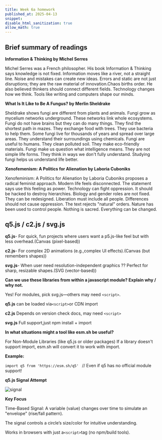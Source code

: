 ```yaml
---
title: Week 6a homework
published_at: 2025-04-13
snippet: 
disable_html_sanitization: true
allow_math: true
---
```

## Brief summary of readings

**Information & Thinking by Michel Serres**

Michel Serres was a French philosopher. His book Information & Thinking says knowledge is not fixed. Information moves like a river, not a straight line. Noise and mistakes can create new ideas. Errors and static are not just disruptions; they are the raw material of innovation.Chaos births order. He also believed thinkers should connect different fields. Technology changes how we think. Tools like writing and computers shape our minds.

**What Is It Like to Be A Fungus? by Merlin Sheldrake**

Sheldrake shows fungi are different from plants and animals. Fungi grow as mycelium networks underground. These networks link whole ecosystems. Fungi do not have brains but they can do many things. They find the shortest path in mazes. They exchange food with trees. They use bacteria to help them. Some fungi live for thousands of years and spread over large areas. They understand their surroundings using chemicals. Fungi are useful to humans. They clean polluted soil. They make eco-friendly materials. Fungi make us question what intelligence means. They are not simple life forms. They think in ways we don't fully understand. Studying fungi helps us understand life better.

**Xenofemenism: A Politics for Alienation by Laboria Cuboniks**

Xenofeminism: A Politics for Alienation by Laboria Cuboniks proposes a radical feminist approach. Modern life feels disconnected. The statement says use this feeling as power. Technology can fight oppression. It should be hacked to destroy hierarchies. Biology and gender roles are not fixed. They can be redesigned. Liberation must include all people. Differences should not cause oppression. The text rejects "natural" orders. Nature has been used to control people. Nothing is sacred. Everything can be changed.







## q5.js / c2.js / svg.js

**q5.js**- For quick, fun projects where users want a p5.js-like feel but with less overhead.(Canvas (pixel-based))

**c2.js**- For complex 2D animations (e.g.,complex UI effects).(Canvas (but remembers shapes))

**svg.js**-  When user need resolution-independent graphics ?? Perfect for sharp, resizable shapes.(SVG (vector-based))

**Can we use these libraries from within a javascript module? Explain why / why not.**

Yes! For modules, pick svg.js—others may need `<script>`.

**q5.js** can be loaded via` <script> `or CDN import

**c2.js**  Depends on version check docs, may need `<script>`

**svg.js**  Full support,just npm install + import

**In what situations might a tool like esm.sh be useful?**

For Non-Module Libraries (like q5.js or older packages)
If a library doesn't support import, esm.sh will convert it to work with import.

**Example:**

`import q5 from 'https://esm.sh/q5' ` // Even if q5 has no official module support!



**q5.js Signal Attempt**

<script src="https://q5js.org/q5.min.js"></script>

<script>
let value = 0;
let isRising = true;

function setup() {
  createCanvas(400, 400);
}

function draw() {
  background(240);
  
  // Simple envelope: rise to 255, then fall to 0
  if (isRising) {
    value += 1;
    if (value >= 255) isRising = false;
  } else {
    value -= 1;
    if (value <= 0) isRising = true;
  }
  
  // Visualize the signal
  fill(value, 100, 150);
  circle(width / 2, height / 2, value / 2);
  
  // Label
  fill(0);
  text("Signal: " + int(value), 10, 20);
}
</script>

<div id="p5-sketch"></div>

![signal](/week6/signal.png)

**Key Focus**

Time-Based Signal: A variable (value) changes over time to simulate an "envelope" (rise/fall pattern).

The signal controls a circle’s size/color for intuitive understanding.

Works in browsers with just a` <script> `tag (no npm/build tools).

